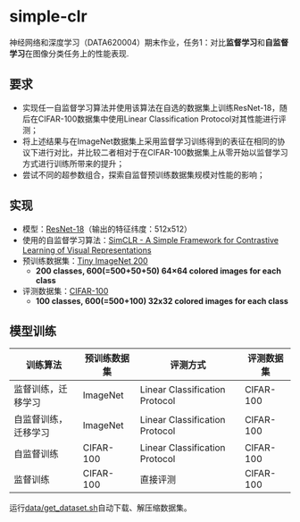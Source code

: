 # simple-clr

神经网络和深度学习（DATA620004）期末作业，任务1：对比**监督学习**和**自监督学习**在图像分类任务上的性能表现.

## 要求
- 实现任一自监督学习算法并使用该算法在自选的数据集上训练ResNet-18，随后在CIFAR-100数据集中使用Linear Classification Protocol对其性能进行评测；
- 将上述结果与在ImageNet数据集上采用监督学习训练得到的表征在相同的协议下进行对比，并比较二者相对于在CIFAR-100数据集上从零开始以监督学习方式进行训练所带来的提升；
- 尝试不同的超参数组合，探索自监督预训练数据集规模对性能的影响；

## 实现

- 模型：[ResNet-18](https://pytorch.org/vision/master/models/generated/torchvision.models.resnet18.html)（输出的特征纬度：512x512）
- 使用的自监督学习算法：[SimCLR - A Simple Framework for Contrastive Learning of Visual Representations](https://github.com/google-research/simclr)
- 预训练数据集：[Tiny ImageNet 200](https://www.image-net.org/)
    - **200 classes, 600(=500+50+50) 64×64 colored images for each class**
- 评测数据集：[CIFAR-100](https://www.cs.toronto.edu/~kriz/cifar.html)
    - **100 classes, 600(=500+100) 32x32 colored images for each class**

## 模型训练

训练算法|预训练数据集|评测方式|评测数据集
--|--|--|--
监督训练，迁移学习|ImageNet|Linear Classification Protocol|CIFAR-100
自监督训练，迁移学习|ImageNet|Linear Classification Protocol|CIFAR-100
自监督训练|CIFAR-100|Linear Classification Protocol|CIFAR-100
监督训练|CIFAR-100|直接评测|CIFAR-100

运行[data/get_dataset.sh](data/get_dataset.sh)自动下载、解压缩数据集。